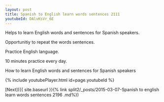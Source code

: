 ```yaml
---
layout: post
title: Spanish to English learn words sentences 2111 
youtubeId: DAlvKsVr_6E
---
```

 
 
Helps to learn English words and sentences for Spanish speakers.

Opportunitiy to repeat the words sentences. 

Practice English language. 
 
10 minutes practice every day. 
 
How to learn English words and sentences for Spanish speakers 
 
{% include youtubePlayer.html id=page.youtubeId %}
 
 
[Next]({{ site.baseurl }}{% link  split2/_posts/2015-03-07-Spanish to english learn words sentences 2196 .md%})
 

